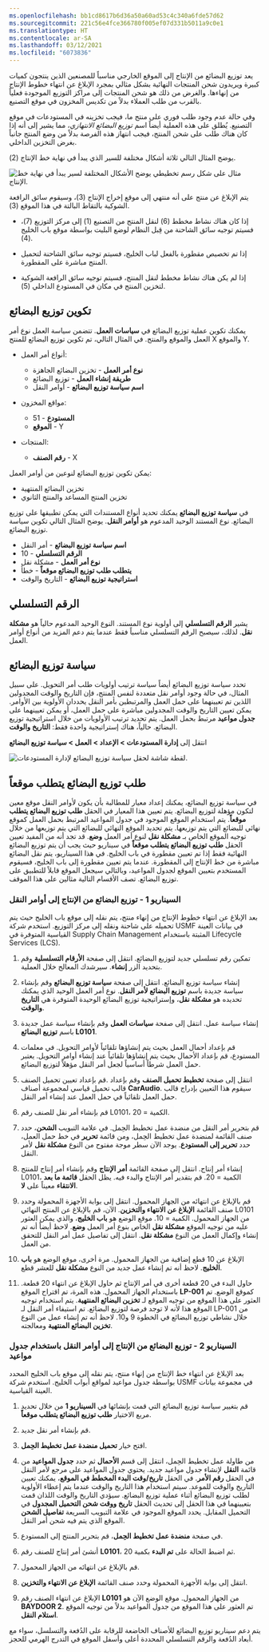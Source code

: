```yaml
---
ms.openlocfilehash: bb1cd8617b6d36a50a60ad53c4c340a6fde57d62
ms.sourcegitcommit: 221c56e4fce366780f005ef07d331b5011a9c0e1
ms.translationtype: HT
ms.contentlocale: ar-SA
ms.lasthandoff: 03/12/2021
ms.locfileid: "6073836"
---
```


يعد توزيع البضائع من الإنتاج إلى الموقع الخارجي مناسباً للمصنعين الذين ينتجون كميات كبيرة ويريدون شحن المنتجات النهائية بشكل مثالي بمجرد الإبلاغ عن انتهاء خطوط الإنتاج من إنهاءها. والغرض من ذلك هو شحن المنتجات إلى مراكز التوزيع الموجودة فعلياً بالقرب من طلب العملاء بدلاً من تكديس المخزون في موقع التصنيع.

وفي حالة عدم وجود طلب فوري على منتج ما، فيجب تخزينه في المستودعات في موقع التصنيع. يُطلق على هذه العملية أيضاً اسم *توزيع البضائع الانتهازي*، مما يشير إلى أنه إذا كان هناك طلب على شحن المنتج، فيجب انتهاز هذه الفرصة بدلاً من وضع المنتج جانباً بغرض التخزين الداخلي.

يوضح المثال التالي ثلاثة أشكال مختلفة للسير الذي يبدأ في نهاية خط الإنتاج (2).

![مثال على شكل رسم تخطيطي يوضح الأشكال المختلفة لسير يبدأ في نهاية خط الإنتاج.](../media/opportunistic-cross-docking.png) 

يتم الإبلاغ عن منتج على أنه منتهي إلى موقع إخراج الإنتاج (3)، وسيقوم سائق الرافعة الشوكية بالتقاط البالتة في هذا الموقع (3).

-   إذا كان هناك نشاط مخطط (6) لنقل المنتج من التصنيع (1) إلى مركز التوزيع (7)، فسيتم توجيه سائق الشاحنة من قِبل النظام لوضع البليت بواسطة موقع باب الخليج (4).

-   إذا تم تخصيص مقطورة بالفعل لباب الخليج، فسيتم توجيه سائق الشاحنة لتحميل المنتج مباشرة على المقطورة.

-   إذا لم يكن هناك نشاط مخطط لنقل المنتج، فسيتم توجيه سائق الرافعة الشوكية لتخزين المنتج في مكان في المستودع الداخلي (5).

## <a name="configure-cross-docking"></a>تكوين توزيع البضائع

يمكنك تكوين عملية توزيع البضائع في **سياسات العمل**. تتضمن سياسة العمل نوع أمر العمل والموقع والمنتج. في المثال التالي، تم تكوين توزيع البضائع للمنتج X والموقع Y.

- أنواع أمر العمل:

    -   **نوع أمر العمل** - تخزين البضائع الجاهزة
    -   **طريقة إنشاء العمل** - توزيع البضائع
    -   **اسم سياسة توزيع البضائع** - أوامر النقل

- مواقع المخزون:

    -   **المستودع** - 51
    -   **الموقع** - Y

- المنتجات:

    -   **رقم الصنف** - X

يمكن تكوين توزيع البضائع لنوعين من أوامر العمل:

-   تخزين البضائع المنتهية
-   تخزين المنتج المساعد والمنتج الثانوي

في **سياسة توزيع البضائع** يمكنك تحديد أنواع المستندات التي يمكن تطبيقها على توزيع البضائع. نوع المستند الوحيد المدعوم هو **‏‫أوامر النقل‬‬**. يوضح المثال التالي تكوين سياسة توزيع البضائع.

-   **اسم سياسة توزيع البضائع** - أمر النقل
-   **الرقم التسلسلي‬** - 10
-   **نوع أمر العمل** - مشكلة نقل
-   **يتطلب طلب توزيع البضائع موقعاً** - خطأ
-   **استراتيجية توزيع البضائع** - ‏‫التاريخ والوقت‬

## <a name="sequence-number"></a>الرقم التسلسلي

يشير **الرقم التسلسلي** إلى أولوية نوع المستند.
النوع الوحيد المدعوم حالياً هو **‏‫مشكلة نقل‬‬**.
لذلك، سيصبح الرقم التسلسلي مناسباً فقط عندما يتم دعم المزيد من أنواع أوامر العمل.

## <a name="cross-docking-policy"></a>سياسة توزيع البضائع

تحدد سياسة توزيع البضائع أيضاً سياسة ترتيب أولويات طلب أمر التحويل. على سبيل المثال، في حالة وجود أوامر نقل متعددة لنفس المنتج، فإن التاريخ والوقت المجدولين اللذين تم تعيينهما على حمل العمل والمرتبطين بأمر النقل يحددان الأولوية بين الأوامر. يمكن تعيين التاريخ والوقت المجدولين مباشرة على حمل العمل، أو يمكن تعيينهما على **جدول مواعيد** مرتبط بحمل العمل. يتم تحديد ترتيب الأولويات من خلال استراتيجية توزيع البضائع. حالياً، هناك إستراتيجية واحدة فقط: **التاريخ والوقت**.

انتقل إلى **‏‫إدارة المستودعات‬ > الإعداد > العمل > سياسة توزيع البضائع**

![لقطة شاشة لحقل سياسة توزيع البضائع لإدارة المستودعات.](../media/cross-docking-policy.png) 

## <a name="cross-docking-demand-requires-location"></a>طلب توزيع البضائع يتطلب موقعاً

في سياسة توزيع البضائع، يمكنك إعداد معيار للمطالبة بأن يكون لأوامر النقل موقع معين لتكون مؤهلة لتوزيع البضائع. يتم تعيين هذا المعيار في الحقل **طلب توزيع البضائع يتطلب موقعاً**. يتم استخدام الموقع الموجود في جدول المواعيد المرتبط بحمل العمل كموقع نهائي للبضائع التي يتم توزيعها. يتم تحديد الموقع النهائي للبضائع التي يتم توزيعها من خلال توجيه الموقع الخاص بـ **مشكلة نقل** لنوع أمر العمل **وضع**. قد تجد أنه من المفيد تعيين الحقل **طلب توزيع البضائع يتطلب موقعاً** في سيناريو حيث يجب أن يتم توزيع البضائع النهائية فقط إذا تم تعيين مقطورة في باب الخليج. في هذا السيناريو، يتم نقل البضائع مباشرة من خط الإنتاج إلى المقطورة. عندما يتم تعيين مقطورة إلى باب الخليج، فسيقوم المستخدم بتعيين الموقع لجدول المواعيد، وبالتالي سيجعل الموقع قابلاً للتطبيق على توزيع البضائع. تصف الأقسام التالية مثالين على هذا الموقف.

### <a name="scenario-1---cross-docking-from-production-to-transfer-orders"></a>السيناريو 1 - توزيع البضائع من الإنتاج إلى أوامر النقل

بعد الإبلاغ عن انتهاء خطوط الإنتاج من إنهاء منتج، يتم نقله إلى موقع باب الخليج حيث يتم تحميله على شاحنة ونقله إلى مركز التوزيع. استخدم شركة USMF في بيانات العينة القياسية المتوفرة في Supply Chain Management المثبتة باستخدام Lifecycle Services (LCS).

1.  تمكين رقم تسلسلي جديد لتوزيع البضائع. انتقل إلى صفحة **الأرقام التسلسلية** وقم بتحديد الزر **إنشاء**. سيرشدك المعالج خلال العملية.

2.  إنشاء سياسة توزيع البضائع. انتقل إلى صفحة **سياسة توزيع البضائع** وقم بإنشاء سياسة جديدة باسم **توزيع البضائع لأمر النقل**. نوع أمر العمل الوحيد الذي يمكنك تحديده هو **مشكلة نقل**، وإستراتيجية توزيع البضائع الوحيدة المتوفرة هي **التاريخ والوقت**.

3.  إنشاء سياسة عمل. انتقل إلى صفحة **سياسات العمل** وقم بإنشاء سياسة عمل جديدة باسم **توزيع البضائع L0101**.

4.  قم بإعداد أحمال العمل بحيث يتم إنشاؤها تلقائياً لأوامر التحويل. في معلمات المستودع، قم بإعداد الأحمال بحيث يتم إنشاؤها تلقائياً عند إنشاء أوامر التحويل. يعتبر حمل العمل شرطاً أساسياً لجعل أمر النقل مؤهلاً لتوزيع البضائع.

5.  قم بإعداد تعيين تحميل الصنف‏‎. انتقل إلى صفحة **تخطيط تحميل الصنف** وقم بإعداد قالب تحميل قياسي لمجموعة أصناف **CarAudio‎**. سيقوم هذا التعيين بإدراج قالب حمل العمل تلقائياً في حمل العمل عند إنشاء أمر النقل.

6.  قم بإنشاء أمر نقل للصنف رقم L0101، الكمية = 20.

7.  قم بتحرير أمر النقل من منضدة عمل تخطيط الحِمل. في علامة التبويب **الشحن**، حدد صنف القائمة لمنضدة عمل تخطيط الحِمل، ومن قائمة **تحرير** في خط حمل العمل، حدد **تحرير إلى المستودع**. يوجد الآن سطر موجة مفتوح من النوع **مشكلة نقل** لأمر النقل.

8.  إنشاء أمر إنتاج. انتقل إلى صفحة القائمة **أمر الإنتاج** وقم بإنشاء أمر إنتاج للمنتج L0101، الكمية = 20.  قم بتقدير أمر الإنتاج والبدء فيه. يظل الحقل **قائمة ما بعد الانتقاء** معيناً على **لا**.

9.  قم بالإبلاغ عن انتهائه من الجهاز المحمول. انتقل إلى بوابة الأجهزة المحمولة وحدد صنف القائمة **الإبلاغ عن الانتهاء والتخزين**. الآن، قم بالإبلاغ عن المنتج النهائي L0101 من الجهاز المحمول. الكمية = 10. موقع الوضع هو **باب الخليج**، والذي يمكن العثور عليه من توجيه الموقع **مشكلة نقل** الخاص بنوع أمر العمل **وضع**. لاحظ أيضاً أنه تم إنشاء وإكمال العمل من النوع **مشكلة نقل**. انتقل إلى تفاصيل عمل أمر النقل للتحقق من العمل.

10. الإبلاغ عن 10 قطع إضافية من الجهاز المحمول. مرة أخرى، موقع الوضع هو **باب الخليج**. لاحظ أنه تم إنشاء عمل جديد من النوع **مشكلة نقل** للعشر قطع.

11. حاول البدء في 20 قطعة أخرى في أمر الإنتاج ثم حاول الإبلاغ عن انتهاء 20 قطعة. باستخدام الجهاز المحمول. هذه المرة، تم اقتراح الموقع **LP-001** كموقع الوضع. تم العثور على هذا الموقع من توجيه الموقع لـ **تخزين البضائع المنتهية**. يتم استخدام توجيه الموقع هذا لأنه لا توجد فرصة لتوزيع البضائع. تم استيفاء أمر النقل لـ LP-001 من خلال نشاطي توزيع البضائع في الخطوة 9 و10. لاحظ أنه تم إنشاء عمل من النوع **تخزين البضائع المنتهية** ومعالجته.

### <a name="scenario-2---cross-docking-from-production-to-transfer-orders-with-an-appointment-schedule"></a>السيناريو 2 - توزيع البضائع من الإنتاج إلى أوامر النقل باستخدام جدول مواعيد

بعد الإبلاغ عن انتهاء خط الإنتاج من إنهاء منتج، يتم نقله إلى موقع باب الخليج المحدد بواسطة جدول مواعيد لمواقع أبواب الخليج. استخدم شركة USMF في مجموعة بيانات العينة القياسية.

1.  قم بتغيير سياسة توزيع البضائع التي قمت بإنشائها في **السيناريو 1** من خلال تحديد مربع الاختيار **طلب توزيع البضائع يتطلب موقعاً**.

2.  قم بإنشاء أمر نقل جديد.

3.  افتح خيار **تحميل منضدة عمل تخطيط الحِمل**.

4.  من طاولة عمل تخطيط الحِمل، انتقل إلى قسم **الأحمال** ثم حدد **جدول المواعيد** من قائمة **النقل** لإنشاء جدول مواعيد جديد. يحتوي جدول المواعيد على مرجع لأمر النقل في الحقل **رقم الأمر**. في الحقل **تاريخ/وقت البدء المخطط في الموقع**، يمكنك تعيين التاريخ والوقت للموعد. سيتم استخدام هذا التاريخ والوقت عندما يتم إعطاء الأولوية لطلب توزيع البضائع أثناء عملية توزيع البضائع. سيؤدي التاريخ والوقت اللذان قمت بتعيينهما في هذا الحقل إلى تحديث الحقل **تاريخ ووقت شحن التحميل المجدول** في التحميل المقابل. يحدد الموقع الموجود في علامة التبويب السريعة **تفاصيل الشحن** الموقع الذي يتم فيه شحن أمر النقل.

5.  في صفحة **منضدة عمل تخطيط الحِمل**، قم بتحرير المنتج إلى المستودع.

6.  أنشئ أمر إنتاج للصنف رقم **L0101**، ثم اضبط الحالة على **تم البدء** بكمية 20.

7.  قم بالإبلاغ عن انتهائه من الجهاز المحمول.

8.  انتقل إلى بوابة الأجهزة المحمولة وحدد صنف القائمة **الإبلاغ عن الانتهاء والتخزين**.

9.  الإبلاغ عن انتهاء الصنف رقم **L0101** من الجهاز المحمول. موقع الوضع الآن هو **BAYDOOR 2**. تم العثور على هذا الموقع من جدول المواعيد بدلاً من توجيه الموقع **استلام النقل**.

يتم دعم سيناريو توزيع البضائع للأصناف الخاضعة للرقابة على الدُفعة والتسلسل، سواء مع أبعاد الدُفعة والرقم التسلسلي المحددة أعلى وأسفل الموقع في التدرج الهرمي للحجز.